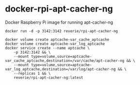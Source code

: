 # docker-rpi-apt-cacher-ng
Docker Raspberry Pi image for running apt-cacher-ng

```
docker run -d -p 3142:3142 reverie/rpi-apt-cacher-ng
```

```
docker volume create aptcache-var_cache_aptcache
docker volume create aptcache-var_log_aptcache
docker service create --name aptcache \
    -p 3142:3142 && \
    --mount type=volume,source=aptcache-var_cache_aptcache,destination=/var/cache/apt-cacher-ng && \
    --mount type=volume,source=aptcache-var_log_aptcache,destination=/var/log/apt-cacher-ng && \
    --replicas 1 && \
    reverie/rpi-apt-cacher-ng:latest
```


